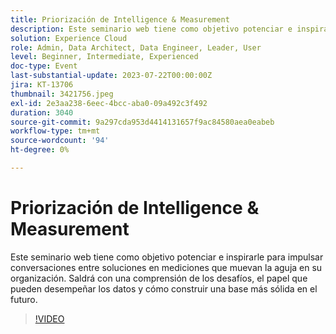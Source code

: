 ```yaml
---
title: Priorización de Intelligence & Measurement
description: Este seminario web tiene como objetivo potenciar e inspirarle para impulsar conversaciones entre soluciones en mediciones que muevan la aguja en su organización. Saldrá con una comprensión de los desafíos, el papel que pueden desempeñar los datos y cómo construir una base más sólida en el futuro.
solution: Experience Cloud
role: Admin, Data Architect, Data Engineer, Leader, User
level: Beginner, Intermediate, Experienced
doc-type: Event
last-substantial-update: 2023-07-22T00:00:00Z
jira: KT-13706
thumbnail: 3421756.jpeg
exl-id: 2e3aa238-6eec-4bcc-aba0-09a492c3f492
duration: 3040
source-git-commit: 9a297cda953d4414131657f9ac84580aea0eabeb
workflow-type: tm+mt
source-wordcount: '94'
ht-degree: 0%

---
```


# Priorización de Intelligence &amp; Measurement

Este seminario web tiene como objetivo potenciar e inspirarle para impulsar conversaciones entre soluciones en mediciones que muevan la aguja en su organización. Saldrá con una comprensión de los desafíos, el papel que pueden desempeñar los datos y cómo construir una base más sólida en el futuro.

>[!VIDEO](https://video.tv.adobe.com/v/3421756/?learn=on)
